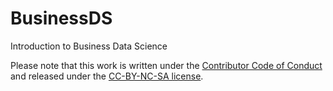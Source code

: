 # BusinessDS
Introduction to Business Data Science

Please note that this work is written under the [Contributor Code of Conduct](https://github.com/happyrabbit/IntroDataScience/blob/master/CONDUCT.md) and released under the [CC-BY-NC-SA license](https://creativecommons.org/licenses/by-nc-sa/3.0/us/). 
